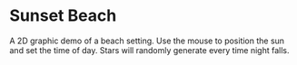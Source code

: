 # Sunset Beach
A 2D graphic demo of a beach setting. Use the mouse to position the sun and set the time of day. Stars will randomly generate every time night falls.
